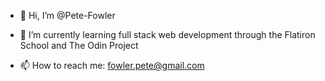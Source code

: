 - 👋 Hi, I’m @Pete-Fowler
<!-- - 👀 I’m interested in  -->
- 🌱 I’m currently learning full stack web development through the Flatiron School and The Odin Project
<!-- - 💞️ I’m looking to collaborate on ... -->
- 📫 How to reach me: fowler.pete@gmail.com

<!---
Pete-Fowler/Pete-Fowler is a ✨ special ✨ repository because its `README.md` (this file) appears on your GitHub profile.
You can click the Preview link to take a look at your changes.
--->
